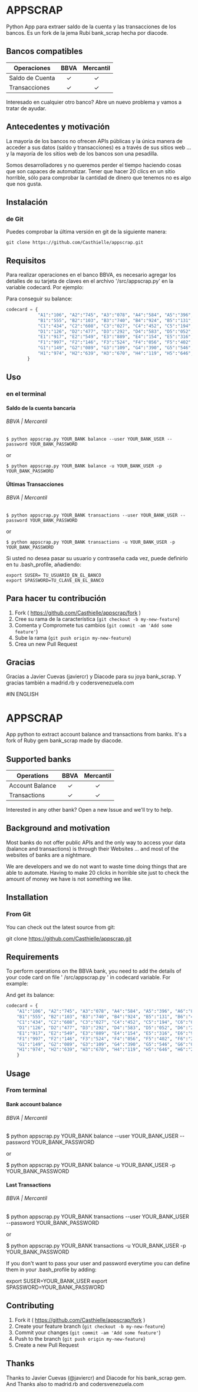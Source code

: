 # APPSCRAP
Python App para extraer saldo de la cuenta y las transacciones de los bancos. Es un fork de la jema Rubí bank_scrap hecha por diacode.

## Bancos compatibles


| Operaciones     |  BBVA  |  Mercantil  |
|-----------------|:------:|:-----------:|
| Saldo de Cuenta |    ✓   |      ✓      |
| Transacciones   |    ✓   |      ✓      |

Interesado en cualquier otro banco? Abre un nuevo problema y vamos a tratar de ayudar.


## Antecedentes y motivación
La mayoría de los bancos no ofrecen APIs públicas y la única manera de acceder a sus datos (saldo y transacciones) es a través de sus sitios web ... y la mayoría de los sitios web de los bancos son una pesadilla.

Somos desarrolladores y no queremos perder el tiempo haciendo cosas que son capaces de automatizar. Tener que hacer 20 clics en un sitio horrible, sólo para comprobar la cantidad de dinero que tenemos no es algo que nos gusta.


## Instalación

### de Git

Puedes comprobar la última versión en git de la siguiente manera:

    git clone https://github.com/Casthielle/appscrap.git


## Requisitos
Para realizar operaciones en el banco BBVA, es necesario agregar los detalles de su tarjeta de claves en el archivo '/src/appscrap.py' en la variable codecard. Por ejemplo:

Para conseguir su balance:

```python
codecard = {
			"A1":"106", "A2":"745", "A3":"078", "A4":"584", "A5":"396", "A6":"818", "A7":"537", "A8":"577", "A9":"184", "A10":"380",
			"B1":"555", "B2":"103", "B3":"740", "B4":"924", "B5":"131", "B6":"482", "B7":"028", "B8":"116", "B9":"040", "B10":"282",
			"C1":"434", "C2":"608", "C3":"027", "C4":"452", "C5":"194", "C6":"085", "C7":"633", "C8":"058", "C9":"427", "C10":"897",
			"D1":"126", "D2":"477", "D3":"292", "D4":"583", "D5":"052", "D6":"275", "D7":"951", "D8":"162", "D9":"162", "D10":"709",
			"E1":"917", "E2":"549", "E3":"889", "E4":"154", "E5":"316", "E6":"903", "E7":"874", "E8":"892", "E9":"136", "E10":"587",
			"F1":"997", "F2":"146", "F3":"524", "F4":"056", "F5":"402", "F6":"290", "F7":"848", "F8":"690", "F9":"133", "F10":"522",
			"G1":"149", "G2":"089", "G3":"109", "G4":"390", "G5":"546", "G6":"016", "G7":"669", "G8":"509", "G9":"812", "G10":"419",
			"H1":"974", "H2":"639", "H3":"670", "H4":"119", "H5":"646", "H6":"272", "H7":"565", "H8":"489", "H9":"207", "H10":"049"
		}
```

## Uso

### en el terminal
#### Saldo de la cuenta bancaria

###### BBVA | Mercantil

    $ python appscrap.py YOUR_BANK balance --user YOUR_BANK_USER --password YOUR_BANK_PASSWORD

or

	$ python appscrap.py YOUR_BANK balance -u YOUR_BANK_USER -p YOUR_BANK_PASSWORD

#### Últimas Transacciones
###### BBVA | Mercantil

    $ python appscrap.py YOUR_BANK transactions --user YOUR_BANK_USER --password YOUR_BANK_PASSWORD

or

	$ python appscrap.py YOUR_BANK transactions -u YOUR_BANK_USER -p YOUR_BANK_PASSWORD


Si usted no desea pasar su usuario y contraseña cada vez, puede definirlo en tu .bash_profile, añadiendo:

    export SUSER= TU_USUARIO_EN_EL_BANCO
    export SPASSWORD=TU_CLAVE_EN_EL_BANCO


## Para hacer tu contribución

1. Fork  ( https://github.com/Casthielle/appscrap/fork )
2. Cree su rama de la característica (`git checkout -b my-new-feature`)
3. Comenta y Compromete tus cambios (`git commit -am 'Add some feature'`)
4. Sube la rama (`git push origin my-new-feature`)
5. Crea un new Pull Request

## Gracias

Gracias a Javier Cuevas (javiercr) y Diacode para su joya bank_scrap.
Y gracias también a madrid.rb y codersvenezuela.com

#IN ENGLISH
# APPSCRAP
App python to extract account balance and transactions from banks. It's a fork of Ruby gem bank_scrap made by diacode.


## Supported banks


| Operations | BBVA | Mercantil |
|-----------------|:------:|:-----------:|
| Account Balance | ✓ | ✓ |
| Transactions | ✓ | ✓ |

Interested in any other bank? Open a new Issue and we'll try to help.


## Background and motivation

Most banks do not offer public APIs and the only way to access your data (balance and transactions) is through their Websites ... and most of the websites of banks are a nightmare.

We are developers and we do not want to waste time doing things that are able to automate. Having to make 20 clicks in  horrible site just to check the amount of money we have is not something we like.


## Installation

### From Git

You can check out the latest source from git:

 git clone https://github.com/Casthielle/appscrap.git


## Requirements

To perform operations on the BBVA bank, you need to add the details of your code card on file ' /src/appscrap.py ' in codecard variable. For example:

And get its balance:
```python
codecard = {
	"A1":"106", "A2":"745", "A3":"078", "A4":"584", "A5":"396", "A6":"818", "A7":"537", "A8":"577", "A9":"184", "A10":"380",
	"B1":"555", "B2":"103", "B3":"740", "B4":"924", "B5":"131", "B6":"482", "B7":"028", "B8":"116", "B9":"040", "B10":"282",
	"C1":"434", "C2":"608", "C3":"027", "C4":"452", "C5":"194", "C6":"085", "C7":"633", "C8":"058", "C9":"427", "C10":"897",
	"D1":"126", "D2":"477", "D3":"292", "D4":"583", "D5":"052", "D6":"275", "D7":"951", "D8":"162", "D9":"162", "D10":"709",
	"E1":"917", "E2":"549", "E3":"889", "E4":"154", "E5":"316", "E6":"903", "E7":"874", "E8":"892", "E9":"136", "E10":"587",
	"F1":"997", "F2":"146", "F3":"524", "F4":"056", "F5":"402", "F6":"290", "F7":"848", "F8":"690", "F9":"133", "F10":"522",
	"G1":"149", "G2":"089", "G3":"109", "G4":"390", "G5":"546", "G6":"016", "G7":"669", "G8":"509", "G9":"812", "G10":"419",
	"H1":"974", "H2":"639", "H3":"670", "H4":"119", "H5":"646", "H6":"272", "H7":"565", "H8":"489", "H9":"207", "H10":"049"
	}
```

## Usage

### From terminal
#### Bank account balance

###### BBVA | Mercantil

 $ python appscrap.py YOUR_BANK balance --user YOUR_BANK_USER --password YOUR_BANK_PASSWORD

or

 $ python appscrap.py YOUR_BANK balance -u YOUR_BANK_USER -p YOUR_BANK_PASSWORD

#### Last Transactions
###### BBVA | Mercantil

 $ python appscrap.py YOUR_BANK transactions --user YOUR_BANK_USER --password YOUR_BANK_PASSWORD

or

 $ python appscrap.py YOUR_BANK transactions -u YOUR_BANK_USER -p YOUR_BANK_PASSWORD


If you don't want to pass your user and password everytime you can define them in your .bash_profile by adding:

 export SUSER=YOUR_BANK_USER
 export SPASSWORD=YOUR_BANK_PASSWORD


## Contributing

1. Fork it ( https://github.com/Casthielle/appscrap/fork )
2. Create your feature branch (`git checkout -b my-new-feature`)
3. Commit your changes (`git commit -am 'Add some feature'`)
4. Push to the branch (`git push origin my-new-feature`)
5. Create a new Pull Request

## Thanks

Thanks to Javier Cuevas (@javiercr) and Diacode for his bank_scrap gem.
And Thanks also to madrid.rb and codersvenezuela.com 
